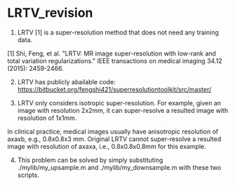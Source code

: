 # LRTV_revision
1. LRTV [1] is a super-resolution method that does not need any training data.

[1] Shi, Feng, et al. "LRTV: MR image super-resolution with low-rank and total variation regularizations." IEEE transactions on medical imaging 34.12 (2015): 2459-2466.

2. LRTV has publicly abailable code:
https://bitbucket.org/fengshi421/superresolutiontoolkit/src/master/

3. LRTV only considers isotropic super-resolution. For example, given an image with resolution 2x2mm, it can super-resolve a resulted image with resolution of 1x1mm. 

In clinical practice, medical images usually have anisotropic resolution of axaxb, e.g., 0.8x0.8x3 mm. Original LRTV cannot super-resolve a resulted image with resolution of axaxa, i.e., 0.8x0.8x0.8mm for this example.

4. This problem can be solved by simply substituting ./mylib/my_upsample.m and ./mylib/my_downsample.m with these two scripts. 
